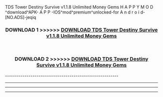  TDS Tower Destiny Survive v1.1.8 Unlimited Money Gems  H A P P Y M O D ^download^APK- A P P -IOS^mod^premium^unlocked-for A n d r o i d-[NO.ADS]-jeqiq



<div align="center">

<h3>DOWNLOAD 1 >>>>>> <a href="https://en-mod.web.app/?en= TDS Tower Destiny Survive v1.1.8 Unlimited Money Gems ">DOWNLOAD TDS Tower Destiny Survive v1.1.8 Unlimited Money Gems  </a></h3><br>

<h3>DOWNLOAD 2 >>>>>> <a href="https://en-mod.web.app/?en= TDS Tower Destiny Survive v1.1.8 Unlimited Money Gems ">DOWNLOAD TDS Tower Destiny Survive v1.1.8 Unlimited Money Gems  </a></h3>

</div>
----------------------------------------------------------

----------------------------------------------------------

----------------------------------------------------------

----------------------------------------------------------



